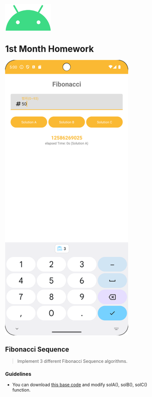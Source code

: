 <img src="./README/ic_android.png" width="150px">

# 1st Month Homework

<img src="./README/main.png" width="400px">

## Fibonacci Sequence
> Implement 3 different Fibonacci Sequence algorithms.

### Guidelines
- You can download [this base code](../Month_01_Base_Code/README.md) and modify solA(), solB(), solC() function.

